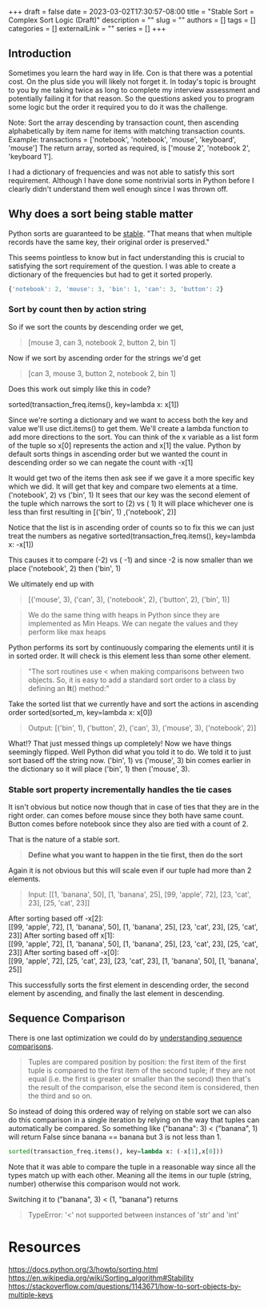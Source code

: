 +++ 
draft = false
date = 2023-03-02T17:30:57-08:00
title = "Stable Sort = Complex Sort Logic (Draft)"
description = ""
slug = ""
authors = []
tags = []
categories = []
externalLink = ""
series = []
+++

## Introduction
Sometimes you learn the hard way in life. Con is that there was a potential cost. On the plus side you will likely not forget it. 
In today's topic is brought to you by me taking twice as long to complete my interview assessment and potentially failing it for that reason.
So the questions asked you to program some logic but the order it required you to do it was the challenge. 

Note: Sort the array descending by transaction count, then ascending alphabetically by item name for items with matching transaction counts.
Example: transactions = ['notebook', 'notebook', 'mouse', 'keyboard', 'mouse']
The return array, sorted as required, is ['mouse 2', 'notebook 2', 'keyboard 1'].

I had a dictionary of frequencies and was not able to satisfy this sort requirement. Although I have done some nontrivial sorts in Python before I clearly didn't understand them well enough since I was thrown off.

## Why does a sort being stable matter

Python sorts are guaranteed to be [stable](https://en.wikipedia.org/wiki/Sorting_algorithm#Stability). "That means that when multiple records have the same key, their original order is preserved."

This seems pointless to know but in fact understanding this is crucial to satisfying the sort requirement of the question. I was able to create a dictionary of the frequencies but had to get it sorted properly.

```javascript
{'notebook': 2, 'mouse': 3, 'bin': 1, 'can': 3, 'button': 2}
```

### Sort by count then by action string

So if we sort the counts by descending order we get, 
> [mouse 3, can 3, notebook 2, button 2, bin 1]

Now if we sort by ascending order for the strings we'd get 
> [can 3, mouse 3, button 2, notebook 2, bin 1]

Does this work out simply like this in code?

sorted(transaction_freq.items(), key=lambda x: x[1])

Since we're sorting a dictionary and we want to access both the key and value we'll use dict.items() to get them. We'll create a lambda function to add more directions to the sort.
You can think of the x variable as a list form of the tuple so x[0] represents the action and x[1] the value.
Python by default sorts things in ascending order but we wanted the count in descending order so we can negate the count with -x[1]

It would get two of the items then ask see if we gave it a more specific key which we did. It will get that key and compare two elements at a time.
('notebook', 2) vs ('bin', 1)
It sees that our key was the second element of the tuple which narrows the sort to 
(2) vs ( 1)
It will place whichever one is less than first resulting in 
[('bin', 1) ,('notebook', 2)]

Notice that the list is in ascending order of counts so to fix this we can just treat the numbers as negative
sorted(transaction_freq.items(), key=lambda x: -x[1])

This causes it to compare
(-2) vs ( -1) and since -2 is now smaller than we place 
('notebook', 2) then ('bin', 1)

We ultimately end up with 
> [('mouse', 3), ('can', 3), ('notebook', 2), ('button', 2), ('bin', 1)]

> We do the same thing with heaps in Python since they are implemented as Min Heaps. We can negate the values and they perform like max heaps

Python performs its sort by continuously comparing the elements until it is in sorted order. It will check is this element less than some other element.
>"The sort routines use < when making comparisons between two objects. So, it is easy to add a standard sort order to a class by defining an __lt__() method:"

Take the sorted list that we currently have and sort the actions in ascending order
sorted(sorted_m, key=lambda x: x[0])
> Output: [('bin', 1), ('button', 2), ('can', 3), ('mouse', 3), ('notebook', 2)]

What!? That just messed things up completely! Now we have things seemingly flipped. Well Python did what you told it to do. We told it to just sort based off the string now.
('bin', 1) vs ('mouse', 3) bin comes earlier in the dictionary so it will place ('bin', 1) then ('mouse', 3).

### Stable sort property incrementally handles the tie cases
It isn't obvious but notice now though that in case of ties that they are in the right order. 
can comes before mouse since they both have same count. Button comes before notebook since they also are tied with a count of 2.

That is the nature of a stable sort. 

> **Define what you want to happen in the tie first, then do the sort**

Again it is not obvious but this will scale even if our tuple had more than 2 elements.

> Input: [[1, 'banana', 50], [1, 'banana', 25], [99, 'apple', 72], [23, 'cat', 23], [25, 'cat', 23]]

After sorting based off -x[2]:\
[[99, 'apple', 72], [1, 'banana', 50], [1, 'banana', 25], [23, 'cat', 23], [25, 'cat', 23]]
After sorting based off x[1]:\
[[99, 'apple', 72], [1, 'banana', 50], [1, 'banana', 25], [23, 'cat', 23], [25, 'cat', 23]]
After sorting based off -x[0]:\
[[99, 'apple', 72], [25, 'cat', 23], [23, 'cat', 23], [1, 'banana', 50], [1, 'banana', 25]]

This successfully sorts the first element in descending order, the second element by ascending, and finally the last element in descending.

## Sequence Comparison
There is one last optimization we could do by [understanding sequence comparisons](https://stackoverflow.com/questions/5292303/how-does-tuple-comparison-work-in-python).

> Tuples are compared position by position: the first item of the first tuple is compared to the first item of the second tuple; if they are not equal (i.e. the first is greater or smaller than the second) then that's the result of the comparison, else the second item is considered, then the third and so on.

So instead of doing this ordered way of relying on stable sort we can also do this comparison in a single iteration by relying on the way that tuples can automatically be compared. So something like ("banana": 3) < ("banana", 1) will return False since banana == banana but 3 is not less than 1. 

```python
sorted(transaction_freq.items(), key=lambda x: (-x[1],x[0]))
```

Note that it was able to compare the tuple in a reasonable way since all the types match up with each other. Meaning all the items in our tuple (string, number) otherwise this comparison would not work.

Switching it to ("banana", 3) < (1, "banana") returns 
> TypeError: '<' not supported between instances of 'str' and 'int'






# Resources
https://docs.python.org/3/howto/sorting.html
https://en.wikipedia.org/wiki/Sorting_algorithm#Stability
https://stackoverflow.com/questions/1143671/how-to-sort-objects-by-multiple-keys
